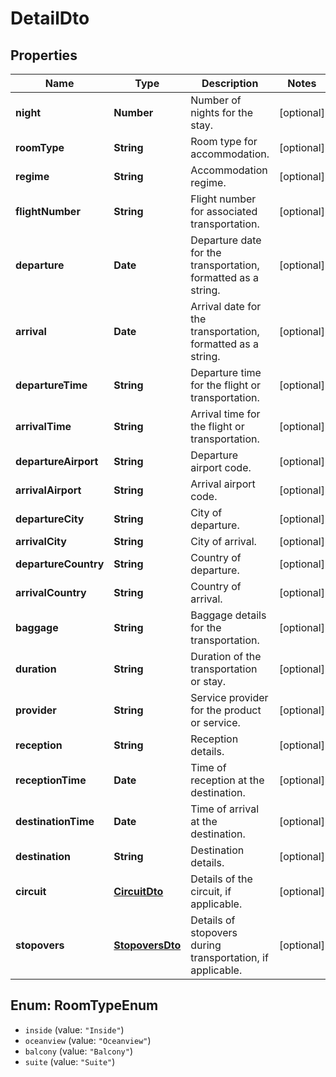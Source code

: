 # DetailDto

## Properties
Name | Type | Description | Notes
------------ | ------------- | ------------- | -------------
**night** | **Number** | Number of nights for the stay. | [optional] 
**roomType** | **String** | Room type for accommodation. | [optional] 
**regime** | **String** | Accommodation regime. | [optional] 
**flightNumber** | **String** | Flight number for associated transportation. | [optional] 
**departure** | **Date** | Departure date for the transportation, formatted as a string. | [optional] 
**arrival** | **Date** | Arrival date for the transportation, formatted as a string. | [optional] 
**departureTime** | **String** | Departure time for the flight or transportation. | [optional] 
**arrivalTime** | **String** | Arrival time for the flight or transportation. | [optional] 
**departureAirport** | **String** | Departure airport code. | [optional] 
**arrivalAirport** | **String** | Arrival airport code. | [optional] 
**departureCity** | **String** | City of departure. | [optional] 
**arrivalCity** | **String** | City of arrival. | [optional] 
**departureCountry** | **String** | Country of departure. | [optional] 
**arrivalCountry** | **String** | Country of arrival. | [optional] 
**baggage** | **String** | Baggage details for the transportation. | [optional] 
**duration** | **String** | Duration of the transportation or stay. | [optional] 
**provider** | **String** | Service provider for the product or service. | [optional] 
**reception** | **String** | Reception details. | [optional] 
**receptionTime** | **Date** | Time of reception at the destination. | [optional] 
**destinationTime** | **Date** | Time of arrival at the destination. | [optional] 
**destination** | **String** | Destination details. | [optional] 
**circuit** | [**CircuitDto**](CircuitDto.md) | Details of the circuit, if applicable. | [optional] 
**stopovers** | [**StopoversDto**](StopoversDto.md) | Details of stopovers during transportation, if applicable. | [optional] 

<a name="RoomTypeEnum"></a>
## Enum: RoomTypeEnum

* `inside` (value: `"Inside"`)
* `oceanview` (value: `"Oceanview"`)
* `balcony` (value: `"Balcony"`)
* `suite` (value: `"Suite"`)

